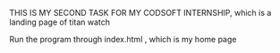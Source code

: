 THIS IS MY SECOND TASK FOR MY CODSOFT INTERNSHIP,  which is a landing page of titan watch

Run the program through index.html , which is my home page
